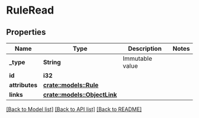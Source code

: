 # RuleRead

## Properties

Name | Type | Description | Notes
------------ | ------------- | ------------- | -------------
**_type** | **String** | Immutable value | 
**id** | **i32** |  | 
**attributes** | [**crate::models::Rule**](Rule.md) |  | 
**links** | [**crate::models::ObjectLink**](ObjectLink.md) |  | 

[[Back to Model list]](../README.md#documentation-for-models) [[Back to API list]](../README.md#documentation-for-api-endpoints) [[Back to README]](../README.md)


